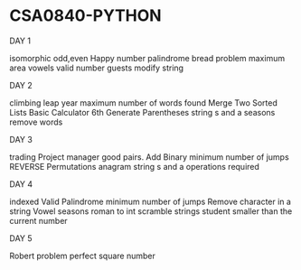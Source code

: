# CSA0840-PYTHON
DAY 1

isomorphic odd,even Happy number palindrome bread problem maximum area vowels valid number guests modify string

DAY 2

climbing leap year maximum number of words found Merge Two Sorted Lists Basic Calculator 6th Generate Parentheses string s and a seasons remove words

DAY 3

trading Project manager good pairs. Add Binary minimum number of jumps REVERSE Permutations anagram string s and a operations required

DAY 4

indexed Valid Palindrome minimum number of jumps Remove character in a string Vowel seasons roman to int scramble strings student smaller than the current number

DAY 5

Robert problem perfect square number
